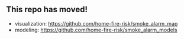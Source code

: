 ## This repo has moved!
* visualization: https://github.com/home-fire-risk/smoke_alarm_map
* modeling: https://github.com/home-fire-risk/smoke_alarm_models




